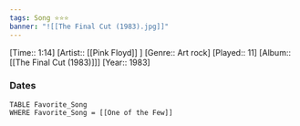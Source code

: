 ```yaml
---
tags: Song ⭐⭐⭐ 
banner: "![[The Final Cut (1983).jpg]]"
---
```

[Time:: 1:14]
[Artist:: [[Pink Floyd]] ]
[Genre:: Art rock]
[Played:: 11]
[Album:: [[The Final Cut (1983)]]]
[Year:: 1983]
### Dates
````dataview
TABLE Favorite_Song
WHERE Favorite_Song = [[One of the Few]]
````